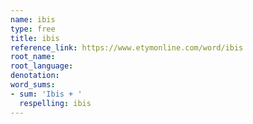 ```yaml
---
name: ibis
type: free
title: ibis
reference_link: https://www.etymonline.com/word/ibis
root_name: 
root_language: 
denotation: 
word_sums:
- sum: 'Ibis + '
  respelling: ibis
---
```

